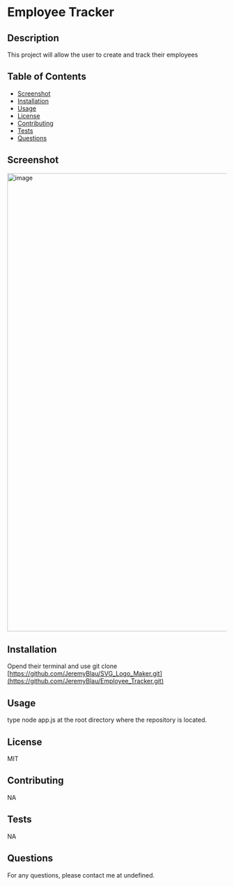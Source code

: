 # Employee Tracker

## Description
This project will allow the user to create and track their employees

## Table of Contents
- [Screenshot](#screenshot)
- [Installation](#installation)
- [Usage](#usage)
- [License](#license)
- [Contributing](#contributing)
- [Tests](#tests)
- [Questions](#questions)

## Screenshot
<img width="1049" alt="image" src="https://github.com/JeremyBlau/Employee_Tracker/assets/134236414/4d94790c-9061-4d66-8e52-ce39f7986903">

## Installation
Opend their terminal and use git clone [https://github.com/JeremyBlau/SVG_Logo_Maker.git](https://github.com/JeremyBlau/Employee_Tracker.git)

## Usage
type node app.js at the root directory where the repository is located.

## License
MIT

## Contributing
NA

## Tests
NA

## Questions
For any questions, please contact me at undefined. 
